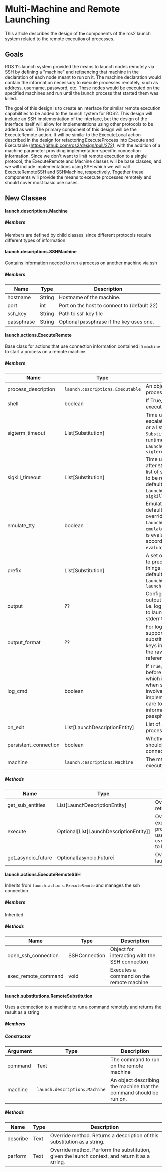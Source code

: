 # Multi-Machine and Remote Launching
This article describes the design of the components of the ros2 launch system related to the remote execution of processes.

## Goals
ROS 1's launch system provided the means to launch nodes remotely via SSH by defining a "machine" and referencing that machine in the declaration of each node meant to run on it.
The machine declaration would contain the information necessary to execute processes remotely, such as address, username, password, etc.
These nodes would be executed on the specified machines and run until the launch process that started them was killed.

The goal of this design is to create an interface for similar remote execution capabilities to be added to the launch system for ROS2.
This design will include an SSH implementation of the interface, but the design of the interface itself will allow for implementations using other protocols to be added as well.
The primary component of this design will be the ExecuteRemote action.
It will be similar to the ExecuteLocal action described in the design for refactoring ExecuteProcess into Execute and Executable (https://github.com/ros2/design/pull/272), with the addition of a machine parameter providing implementation-specific connection information.
Since we don't want to limit remote execution to a single protocol, the ExecuteRemote and Machine classes will be base classes, and we will include implementations using SSH which we will call ExecuteRemoteSSH and SSHMachine, respectively.
Together these components will provide the means to execute processes remotely and should cover most basic use cases.




## New Classes

#### launch.descriptions.Machine
##### Members
Members are defined by child classes, since different protocols require different types of information

#### launch.descriptions.SSHMachine
Contains information needed to run a process on another machine via ssh
##### Members
| Name | Type | Description |
|---|---|---|
| hostname   | String | Hostname of the machine. |
| port       | int | Port on the host to connect to (default 22) |
| ssh\_key   | String | Path to ssh key file |
| passphrase | String | Optional passphrase if the key uses one. |

#### launch.actions.ExecuteRemote
Base class for actions that use connection information contained in `machine` to start a process on a remote machine.
##### Members
| Name | Type | Description |
|---|---|---|
| process\_description  |`launch.descriptions.Executable` | An object describing the process to be executed.|
| shell                 | boolean | If True, a shell is used to execute the process.|
| sigterm\_timeout     | List[Substitution] | Time until shutdown should escalate to `SIGTERM`, as a string or a list of strings and `Substitution`s to be resolved at runtime, defaults to the `LaunchConfiguration` called `sigterm_timeout` |
| sigkill\_timeout     | List[Substitution] | Time until escalating to `SIGKILL` after `SIGTERM`, as a string or a list of strings and `Substitution`s to be resolved at runtime, defaults to the `LaunchConfiguration` called `sigkill_timeout` |
| emulate\_tty         | boolean | Emulate a tty (terminal), defaults to `False`, but can be overridden with the `LaunchConfiguration` called `emulate_tty`, the value of which is evaluated as true or false according to `evaluate_condition_expression`. |
| prefix               | List[Substitution] | A set of commands/arguments to precede the `cmd`, used for things like `gdb`/`valgrind` and defaults to the `LaunchConfiguration` called `launch-prefix` |
| output               | ?? | Configuration for process output logging. Defaults to `log` i.e. log both `stdout` and `stderr` to launch main log file and stderr to the screen. |
| output\_format       | ?? | For logging each output line, supporting `str.format()` substitutions with the following keys in scope: `line` to reference the raw output line and `this` to reference this action instance. |
| log\_cmd             | boolean | If `True`, prints the final cmd before executing the process, which is useful for debugging when substitutions are involved, though implementations should take care to ensure sensitive information such as keys and passphrases are hidden. |
| on\_exit             | List[LaunchDescriptionEntity] | List of actions to execute upon process exit.|
| persistent\_connection | boolean | Whether the LaunchService should maintain a persistent connection to the ssh instance |
| machine              | `launch.descriptions.Machine` | The machine on which to execute the process |
##### Methods
| Name               | Type | Description                                                  |
| ------------------ | --- | ------------------------------------------------------------ |
| get\_sub\_entities | List[LaunchDescriptionEntity] | Override. If on\_exit was provided in the constructor, returns that; otherwise returns an empty list. |
| execute            | Optional[List[LaunchDescriptionEntity]] | Override. Establishes event handlers for process execution, passes the execution context to the process definition for substitution expansion, then uses `osrf_pycommon.process_utils.async_execute_process` to launch the defined process. |
| get\_asyncio\_future | Optional[asyncio.Future] | Override. Return an asyncio Future, used to let the launch system know when we're done. |


#### launch.actions.ExecuteRemoteSSH
Inherits from `launch.actions.ExecuteRemote` and manages the ssh connection
##### Members
Inherited
##### Methods
| Name | Type | Description |
|---|---|---|
| open\_ssh\_connection | SSHConnection | Object for interacting with the SSH connection |
| exec\_remote\_command | void | Executes a command on the remote machine

#### launch.substitutions.RemoteSubstitution
Uses a connection to a machine to run a command remotely and returns the result as a string
##### Members
##### Constructor
| Argument | Type | Description |
|---|---|---|
| command | Text | The command to run on the remote machine |
| machine | `launch.descriptions.Machine` | An object describing the machine that the command should be run on. |
##### Methods
| Name | Type | Description |
|---|---|---|
| describe | Text | Override method. Returns a description of this substitution as a string. |
| perform  | Text | Override method. Perform the substitution, given the launch context, and return it as a string. |


